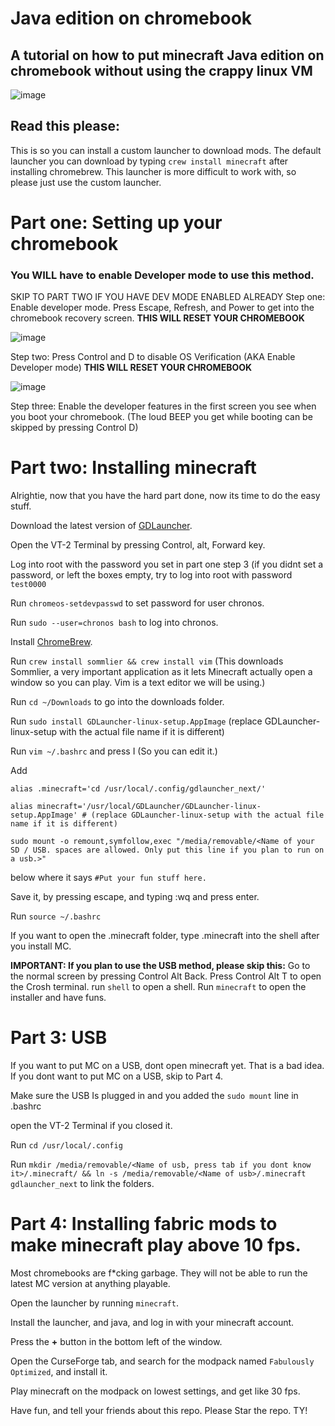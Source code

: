   # Java edition on chromebook
## A tutorial on how to put minecraft Java edition on chromebook without using the crappy linux VM
![image](https://github.com/OddbyteWasTaken/MC-on-chromebook/assets/141666866/a328a927-d2ea-426e-8709-ae525235259f)

## Read this please:
This is so you can install a custom launcher to download mods. The default launcher you can download by typing `crew install minecraft` after installing chromebrew. This launcher is more difficult to work with, so please just use the custom launcher.


# Part one: Setting up your chromebook
### You WILL have to enable Developer mode to use this method.
SKIP TO PART TWO IF YOU HAVE DEV MODE ENABLED ALREADY
Step one: Enable developer mode. Press Escape, Refresh, and Power to get into the chromebook recovery screen. **THIS WILL RESET YOUR CHROMEBOOK**

![image](https://github.com/OddbyteWasTaken/MC-on-chromebook/assets/141666866/046dba92-e712-49df-b5ff-0b54adca952e)

Step two: Press Control and D to disable OS Verification (AKA Enable Developer mode) **THIS WILL RESET YOUR CHROMEBOOK**

![image](https://github.com/OddbyteWasTaken/MC-on-chromebook/assets/141666866/6cb493db-715a-4d06-9886-d175b4a6b740)

Step three: Enable the developer features in the first screen you see when you boot your chromebook. (The loud BEEP you get while booting can be skipped by pressing Control D)
# Part two: Installing minecraft
Alrightie, now that you have the hard part done, now its time to do the easy stuff.

Download the latest version of [GDLauncher](https://gdlauncher.com/en/download/).

Open the VT-2 Terminal by pressing Control, alt, Forward key.

Log into root with the password you set in part one step 3 (if you didnt set a password, or left the boxes empty, try to log into root with password `test0000`

Run `chromeos-setdevpasswd` to set password for user chronos.

Run `sudo --user=chronos bash` to log into chronos.

Install [ChromeBrew](https://github.com/chromebrew/chromebrew).

Run `crew install sommlier && crew install vim` (This downloads Sommlier, a very important application as it lets Minecraft actually open a window so you can play. Vim is a text editor we will be using.)

Run `cd ~/Downloads` to go into the downloads folder.

Run `sudo install GDLauncher-linux-setup.AppImage` (replace GDLauncher-linux-setup with the actual file name if it is different)

Run `vim ~/.bashrc` and press I (So you can edit it.)

Add
```
alias .minecraft='cd /usr/local/.config/gdlauncher_next/'

alias minecraft='/usr/local/GDLauncher/GDLauncher-linux-setup.AppImage' # (replace GDLauncher-linux-setup with the actual file name if it is different)

sudo mount -o remount,symfollow,exec "/media/removable/<Name of your SD / USB. spaces are allowed. Only put this line if you plan to run on a usb.>"
```
below where it says `#Put your fun stuff here.`

Save it, by pressing escape, and typing :wq and press enter.

Run `source ~/.bashrc`

If you want to open the .minecraft folder, type .minecraft into the shell after you install MC.

**IMPORTANT: If you plan to use the USB method, please skip this:** Go to the normal screen by pressing Control Alt Back. Press Control Alt T to open the Crosh terminal. run `shell` to open a shell. Run `minecraft` to open the installer and have funs.

# Part 3: USB
If you want to put MC on a USB, dont open minecraft yet. That is a bad idea. If you dont want to put MC on a USB, skip to Part 4.

Make sure the USB Is plugged in and you added the `sudo mount` line in .bashrc

open the VT-2 Terminal if you closed it.

Run `cd /usr/local/.config`

Run `mkdir /media/removable/<Name of usb, press tab if you dont know it>/.minecraft/ && ln -s /media/removable/<Name of usb>/.minecraft gdlauncher_next` to link the folders.

# Part 4: Installing fabric mods to make minecraft play above 10 fps.
Most chromebooks are f\*cking garbage. They will not be able to run the latest MC version at anything playable.

Open the launcher by running `minecraft`.

Install the launcher, and java, and log in with your minecraft account.

Press the **+** button in the bottom left of the window.

Open the CurseForge tab, and search for the modpack named `Fabulously Optimized`, and install it.

Play minecraft on the modpack on lowest settings, and get like 30 fps.

Have fun, and tell your friends about this repo. Please Star the repo. TY!
